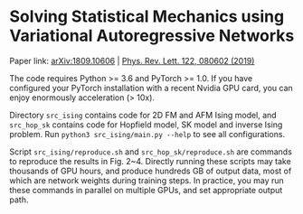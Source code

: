 # Solving Statistical Mechanics using Variational Autoregressive Networks
Paper link: [arXiv:1809.10606](https://arxiv.org/abs/1809.10606) | [Phys. Rev. Lett. 122, 080602 (2019)](https://journals.aps.org/prl/abstract/10.1103/PhysRevLett.122.080602)

The code requires Python >= 3.6 and PyTorch >= 1.0. If you have configured your PyTorch installation with a recent Nvidia GPU card, you can enjoy enormously acceleration (> 10x).

Directory `src_ising` contains code for 2D FM and AFM Ising model, and `src_hop_sk` contains code for Hopfield model, SK model and inverse Ising problem. Run `python3 src_ising/main.py --help` to see all configurations.

Script `src_ising/reproduce.sh` and `src_hop_sk/reproduce.sh` are commands to reproduce the results in Fig. 2~4. Directly running these scripts may take thousands of GPU hours, and produce hundreds GB of output data, most of which are network weights during training steps. In practice, you may run these commands in parallel on multiple GPUs, and set appropriate output path.
